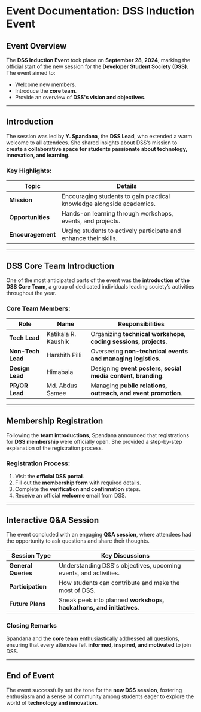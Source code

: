 # Event Documentation: DSS Induction Event

## Event Overview

The **DSS Induction Event** took place on **September 28, 2024**, marking the official start of the new session for the **Developer Student Society (DSS)**. The event aimed to:

- Welcome new members.
- Introduce the **core team**.
- Provide an overview of **DSS's vision and objectives**.

---

## Introduction

The session was led by **Y. Spandana**, the **DSS Lead**, who extended a warm welcome to all attendees. She shared insights about DSS’s mission to **create a collaborative space for students passionate about technology, innovation, and learning**.

### Key Highlights:

| Topic             | Details                                                               |
| ----------------- | --------------------------------------------------------------------- |
| **Mission**       | Encouraging students to gain practical knowledge alongside academics. |
| **Opportunities** | Hands-on learning through workshops, events, and projects.            |
| **Encouragement** | Urging students to actively participate and enhance their skills.     |

---

## DSS Core Team Introduction

One of the most anticipated parts of the event was the **introduction of the DSS Core Team**, a group of dedicated individuals leading society’s activities throughout the year.

### Core Team Members:

| Role              | Name                | Responsibilities                                               |
| ----------------- | ------------------- | -------------------------------------------------------------- |
| **Tech Lead**     | Katikala R. Kaushik | Organizing **technical workshops, coding sessions, projects**. |
| **Non-Tech Lead** | Harshith Pilli      | Overseeing **non-technical events and managing logistics**.    |
| **Design Lead**   | Himabala            | Designing **event posters, social media content, branding**.   |
| **PR/OR Lead**    | Md. Abdus Samee     | Managing **public relations, outreach, and event promotion**.  |

---

## Membership Registration

Following the **team introductions**, Spandana announced that registrations for **DSS membership** were officially open. She provided a step-by-step explanation of the registration process.

### Registration Process:

1. Visit the **official DSS portal**.
2. Fill out the **membership form** with required details.
3. Complete the **verification and confirmation** steps.
4. Receive an official **welcome email** from DSS.

---

## Interactive Q&A Session

The event concluded with an engaging **Q&A session**, where attendees had the opportunity to ask questions and share their thoughts.

| **Session Type**    | **Key Discussions**                                                 |
| ------------------- | ------------------------------------------------------------------- |
| **General Queries** | Understanding DSS's objectives, upcoming events, and activities.    |
| **Participation**   | How students can contribute and make the most of DSS.               |
| **Future Plans**    | Sneak peek into planned **workshops, hackathons, and initiatives**. |

### Closing Remarks

Spandana and the **core team** enthusiastically addressed all questions, ensuring that every attendee felt **informed, inspired, and motivated** to join DSS.

---

## End of Event

The event successfully set the tone for the **new DSS session**, fostering enthusiasm and a sense of community among students eager to explore the world of **technology and innovation**.
